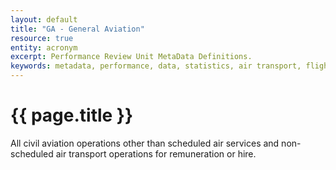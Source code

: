 ```yaml
---
layout: default
title: "GA - General Aviation"
resource: true
entity: acronym
excerpt: Performance Review Unit MetaData Definitions.
keywords: metadata, performance, data, statistics, air transport, flights, europe, delay, safety
---
```

# {{ page.title }}

All civil aviation operations other than scheduled air services and non-scheduled air transport operations for remuneration or hire. 